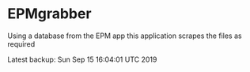 # EPMgrabber
Using a database from the EPM app this application scrapes the files as required


Latest backup: Sun Sep 15 16:04:01 UTC 2019
